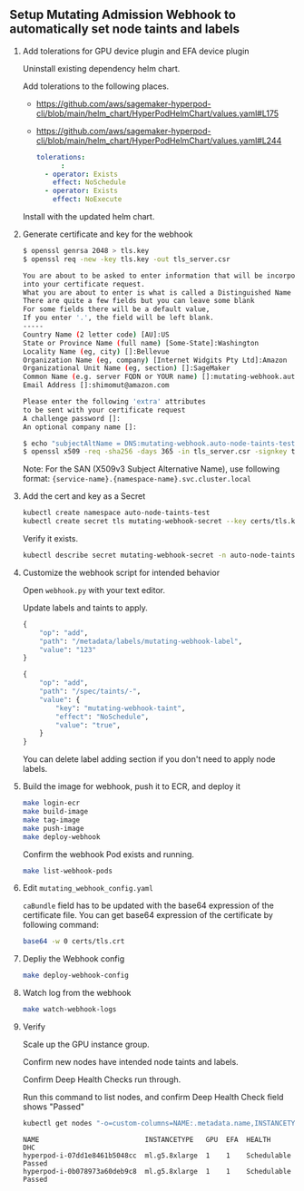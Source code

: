 ## Setup Mutating Admission Webhook to automatically set node taints and labels


1. Add tolerations for GPU device plugin and EFA device plugin

    Uninstall existing dependency helm chart.

    Add tolerations to the following places.

    - https://github.com/aws/sagemaker-hyperpod-cli/blob/main/helm_chart/HyperPodHelmChart/values.yaml#L175
    - https://github.com/aws/sagemaker-hyperpod-cli/blob/main/helm_chart/HyperPodHelmChart/values.yaml#L244

        ``` yaml
        tolerations:
              :
          - operator: Exists
            effect: NoSchedule
          - operator: Exists
            effect: NoExecute
        ```
    Install with the updated helm chart.


1. Generate certificate and key for the webhook

    ``` bash
    $ openssl genrsa 2048 > tls.key
    $ openssl req -new -key tls.key -out tls_server.csr

    You are about to be asked to enter information that will be incorporated
    into your certificate request.
    What you are about to enter is what is called a Distinguished Name or a DN.
    There are quite a few fields but you can leave some blank
    For some fields there will be a default value,
    If you enter '.', the field will be left blank.
    -----
    Country Name (2 letter code) [AU]:US
    State or Province Name (full name) [Some-State]:Washington
    Locality Name (eg, city) []:Bellevue
    Organization Name (eg, company) [Internet Widgits Pty Ltd]:Amazon
    Organizational Unit Name (eg, section) []:SageMaker
    Common Name (e.g. server FQDN or YOUR name) []:mutating-webhook.auto-node-taints-test.svc.cluster.local
    Email Address []:shimomut@amazon.com

    Please enter the following 'extra' attributes
    to be sent with your certificate request
    A challenge password []:
    An optional company name []:

    $ echo "subjectAltName = DNS:mutating-webhook.auto-node-taints-test.svc, DNS:mutating-webhook.auto-node-taints-test.svc.cluster.local" > san.txt
    $ openssl x509 -req -sha256 -days 365 -in tls_server.csr -signkey tls.key -out tls.crt -extfile san.txt
    ```

    Note: For the SAN (X509v3 Subject Alternative Name), use following format: `{service-name}.{namespace-name}.svc.cluster.local`


1. Add the cert and key as a Secret

    ``` bash
    kubectl create namespace auto-node-taints-test
    kubectl create secret tls mutating-webhook-secret --key certs/tls.key --cert certs/tls.crt -n auto-node-taints-test
    ```

    Verify it exists.

    ```bash
    kubectl describe secret mutating-webhook-secret -n auto-node-taints-test
    ```

1. Customize the webhook script for intended behavior

    Open `webhook.py` with your text editor.

    Update labels and taints to apply.

    ``` python
    {
        "op": "add",
        "path": "/metadata/labels/mutating-webhook-label",
        "value": "123"
    }
    ```

    ``` python
    {
        "op": "add",
        "path": "/spec/taints/-",
        "value": {
            "key": "mutating-webhook-taint",
            "effect": "NoSchedule",
            "value": "true",
        }
    }
    ```

    You can delete label adding section if you don't need to apply node labels.


1. Build the image for webhook, push it to ECR, and deploy it

    ``` bash
    make login-ecr
    make build-image
    make tag-image
    make push-image
    make deploy-webhook
    ```

    Confirm the webhook Pod exists and running.

    ```bash
    make list-webhook-pods
    ```


1. Edit `mutating_webhook_config.yaml`

    `caBundle` field has to be updated with the base64 expression of the certificate file. You can get base64 expression of the certificate by following command:

    ``` bash
    base64 -w 0 certs/tls.crt
    ```


1. Depliy the Webhook config

    ``` bash
    make deploy-webhook-config
    ```


1. Watch log from the webhook

    ``` bash
    make watch-webhook-logs
    ```


1. Verify

    Scale up the GPU instance group.

    Confirm new nodes have intended node taints and labels.

    Confirm Deep Health Checks run through.

    Run this command to list nodes, and confirm Deep Health Check field shows "Passed"

    ``` bash
    kubectl get nodes "-o=custom-columns=NAME:.metadata.name,INSTANCETYPE:.metadata.labels.node\.kubernetes\.io/instance-type,GPU:.status.allocatable.nvidia\.com/gpu,EFA:.status.allocatable.vpc\.amazonaws\.com/efa,HEALTH:.metadata.labels.sagemaker\.amazonaws\.com/node-health-status,DHC:.metadata.labels.sagemaker\.amazonaws\.com\/deep-health-check-status"
    ```

    ``` text
    NAME                          INSTANCETYPE   GPU  EFA  HEALTH      DHC
    hyperpod-i-07dd1e8461b5048cc  ml.g5.8xlarge  1    1    Schedulable Passed
    hyperpod-i-0b078973a60deb9c8  ml.g5.8xlarge  1    1    Schedulable Passed
    ```


